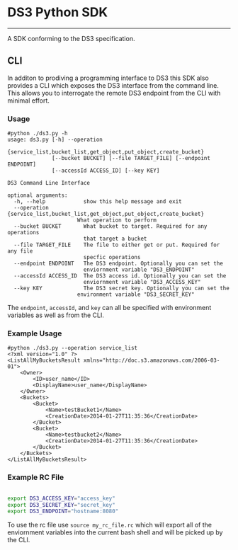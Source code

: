 # DS3 Python SDK
---

A SDK conforming to the DS3 specification.

## CLI

In additon to prodiving a programming interface to DS3 this SDK also provides a CLI which exposes the DS3 interface from the command line.  This allows you to interrogate the remote DS3 endpoint from the CLI with minimal effort.

### Usage

```
#python ./ds3.py -h
usage: ds3.py [-h] --operation
              {service_list,bucket_list,get_object,put_object,create_bucket}
              [--bucket BUCKET] [--file TARGET_FILE] [--endpoint ENDPOINT]
              [--accessId ACCESS_ID] [--key KEY]

DS3 Command Line Interface

optional arguments:
  -h, --help            show this help message and exit
  --operation {service_list,bucket_list,get_object,put_object,create_bucket}
                      What operation to perform
  --bucket BUCKET       What bucket to target. Required for any operations
                        that target a bucket
  --file TARGET_FILE    The file to either get or put. Required for any file
                        specfic operations
  --endpoint ENDPOINT   The DS3 endpoint. Optionally you can set the
                        enviornment variable "DS3_ENDPOINT"
  --accessId ACCESS_ID  The DS3 access id. Optionally you can set the
                        enviornment variable "DS3_ACCESS_KEY"
  --key KEY             The DS3 secret key. Optionally you can set the
                      environment variable "DS3_SECRET_KEY"

```

The `endpoint`, `accessId`, and `key` can all be specified with environment variables as well as from the CLI.

### Example Usage

```
#python ./ds3.py --operation service_list
<?xml version="1.0" ?>
<ListAllMyBucketsResult xmlns="http://doc.s3.amazonaws.com/2006-03-01">
	<Owner>
		<ID>user_name</ID>
		<DisplayName>user_name</DisplayName>
	</Owner>
	<Buckets>
		<Bucket>
			<Name>testBucket1</Name>
			<CreationDate>2014-01-27T11:35:36</CreationDate>
		</Bucket>
		<Bucket>
			<Name>testbucket2</Name>
			<CreationDate>2014-01-27T11:35:36</CreationDate>
		</Bucket>
	</Buckets>
</ListAllMyBucketsResult>

```

### Example RC File

```bash

export DS3_ACCESS_KEY="access_key"
export DS3_SECRET_KEY="secret_key"
export DS3_ENDPOINT="hostname:8080"

```

To use the rc file use `source my_rc_file.rc` which will export all of the enviornment variables into the current bash shell and will be picked up by the CLI.
